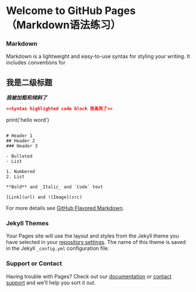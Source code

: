 # Welcome to GitHub Pages（Markdown语法练习）



### Markdown

Markdown is a lightweight and easy-to-use syntax for styling your writing. It includes conventions for
## 我是二级标题
***我被加粗和倾斜了***
```markdown
==Syntax highlighted code block 我高亮了==
```
print('hello word')
```

# Header 1
## Header 2
### Header 3

- Bulleted
- List

1. Numbered
2. List

**Bold** and _Italic_ and `Code` text

[Link](url) and ![Image](src)
```

For more details see [GitHub Flavored Markdown](https://guides.github.com/features/mastering-markdown/).

### Jekyll Themes

Your Pages site will use the layout and styles from the Jekyll theme you have selected in your [repository settings](https://github.com/xiayanqi520221/demo/settings). The name of this theme is saved in the Jekyll `_config.yml` configuration file.

### Support or Contact

Having trouble with Pages? Check out our [documentation](https://help.github.com/categories/github-pages-basics/) or [contact support](https://github.com/contact) and we’ll help you sort it out.
